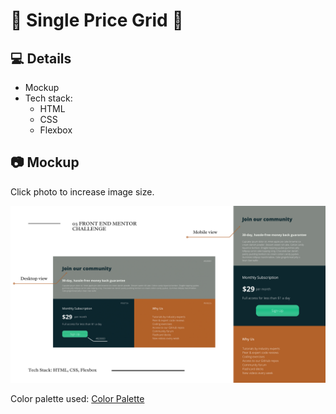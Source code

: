 # 🎨 Single Price Grid 🎨

## 💻 Details
- Mockup 
- Tech stack: 
    - HTML 
    - CSS 
    - Flexbox 

## 📷 Mockup 
 <p>Click photo to increase image size.</p>
<p float="left">
  <img src="./images/priceGrid.png" width="800" />
</p>
<p>Color palette used: <a href="https://www.color-hex.com/color-palette/102894">Color Palette</a></p>